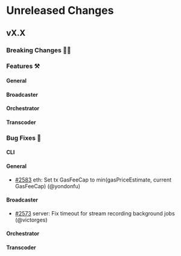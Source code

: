 # Unreleased Changes

## vX.X

### Breaking Changes 🚨🚨

### Features ⚒

#### General

#### Broadcaster

#### Orchestrator

#### Transcoder

### Bug Fixes 🐞

#### CLI

#### General
- [#2583](https://github.com/livepeer/go-livepeer/pull/2583) eth: Set tx GasFeeCap to min(gasPriceEstimate, current GasFeeCap) (@yondonfu)

#### Broadcaster
- [#2573](https://github.com/livepeer/go-livepeer/pull/2573) server: Fix timeout for stream recording background jobs (@victorges)

#### Orchestrator

#### Transcoder
